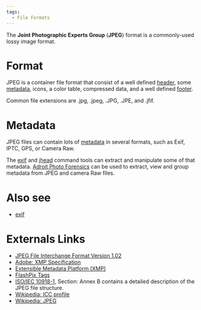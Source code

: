 ```yaml
---
tags:
  - File Formats
---
```

The **Joint Photographic Experts Group** (**JPEG**) format is a
commonly-used lossy image format.

# Format

JPEG is a container file format that consist of a well defined
[header](header.md), some [metadata](metadata.md),
icons, a color table, compressed data, and a well defined
[footer](footer.md).

Common file extensions are .jpg, .jpeg, .JPG, .JPE, and .jfif.

# Metadata

JPEG files can contain lots of [metadata](metadata.md) in several formats, such
as Exif, IPTC, GPS, or Camera Raw.

The [exif](exif.md) and [jhead](jhead.md) command tools can extract and
manipulate some of that metadata. [Adroit Photo Forensics](adroit_photo_forensics.md)
can be used to extract, view and group metadata from JPEG and camera Raw files.

# Also see

* [exif](exif.md)

# Externals Links

- [JPEG File Interchange Format Version 1.02](https://www.w3.org/Graphics/JPEG/jfif3.pdf)
- [Adobe: XMP Specification](https://www.adobe.com/products/xmp/standards.html)
- [Extensible Metadata Platform (XMP)](https://www.adobe.com/products/xmp.html)
- [FlashPix Tags](https://exiftool.org/TagNames/FlashPix.html)
- [ISO/IEC 10918-1](https://www.w3.org/Graphics/JPEG/itu-t81.pdf),
  Section: Annex B contains a detailed description of the JPEG file
  structure.
- [Wikipedia: ICC profile](https://en.wikipedia.org/wiki/ICC_profile)
- [Wikipedia: JPEG](https://en.wikipedia.org/wiki/JPEG)
